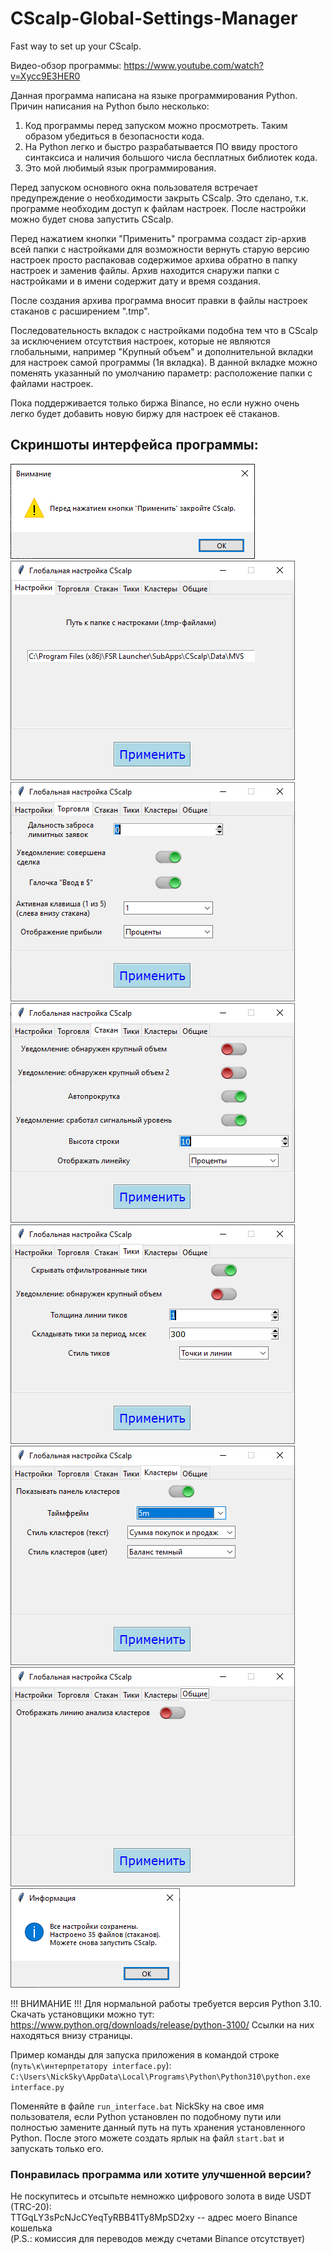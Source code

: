 # CScalp-Global-Settings-Manager
Fast way to set up your CScalp.

Видео-обзор программы: https://www.youtube.com/watch?v=Xycc9E3HER0

Данная программа написана на языке программирования Python. Причин написания на Python было несколько:

1. Код программы перед запуском можно просмотреть. Таким образом убедиться в безопасности кода.
2. На Python легко и быстро разрабатывается ПО ввиду простого синтаксиса и наличия большого числа бесплатных библиотек кода.
3. Это мой любимый язык программирования. <br />

Перед запуском основного окна пользователя встречает предупреждение о необходимости закрыть CScalp. Это сделано, т.к. программе необходим доступ к файлам настроек. После настройки можно будет снова запустить CScalp.

Перед нажатием кнопки "Применить" программа создаст zip-архив всей папки с настройками для возможности вернуть старую версию настроек просто распаковав содержимое архива обратно в папку настроек и заменив файлы. Архив находится снаружи папки с настройками и в имени содержит дату и время создания.

После создания архива программа вносит правки в файлы настроек стаканов с расширением ".tmp".

Последовательность вкладок с настройками подобна тем что в CScalp за исключением отсутствия настроек, которые не являются глобальными, например "Крупный объем" и дополнительной вкладки для настроек самой программы (1я вкладка). В данной вкладке можно поменять указанный по умолчанию параметр: расположение папки с файлами настроек.

Пока поддерживается только биржа Binance, но если нужно очень легко будет добавить новую биржу для настроек её стаканов.

## Скриншоты интерфейса программы:

![alt text](https://github.com/NickSkyyer/CScalp-Global-Settings-Manager/blob/main/screenshots_of_program/1.png?raw=true)<br />
![alt text](https://github.com/NickSkyyer/CScalp-Global-Settings-Manager/blob/main/screenshots_of_program/2.png?raw=true)<br />
![alt text](https://github.com/NickSkyyer/CScalp-Global-Settings-Manager/blob/main/screenshots_of_program/3.png?raw=true)<br />
![alt text](https://github.com/NickSkyyer/CScalp-Global-Settings-Manager/blob/main/screenshots_of_program/4.png?raw=true)<br />
![alt text](https://github.com/NickSkyyer/CScalp-Global-Settings-Manager/blob/main/screenshots_of_program/5.png?raw=true)<br />
![alt text](https://github.com/NickSkyyer/CScalp-Global-Settings-Manager/blob/main/screenshots_of_program/6.png?raw=true)<br />
![alt text](https://github.com/NickSkyyer/CScalp-Global-Settings-Manager/blob/main/screenshots_of_program/7.png?raw=true)<br />
![alt text](https://github.com/NickSkyyer/CScalp-Global-Settings-Manager/blob/main/screenshots_of_program/8.png?raw=true)<br />

!!! ВНИМАНИЕ !!!
Для нормальной работы требуется версия Python 3.10. Скачать установщики можно тут:
https://www.python.org/downloads/release/python-3100/
Ссылки на них находяться внизу страницы.

Пример команды для запуска приложения в командой строке (``путь\к\интерпретатору interface.py``):
``C:\Users\NickSky\AppData\Local\Programs\Python\Python310\python.exe interface.py``

Поменяйте в файле ``run_interface.bat`` NickSky на свое имя пользователя, если Python установлен по подобному пути или полностью замените данный путь на путь хранения установленного Python.
После этого можете создать ярлык на файл ``start.bat`` и запускать только его.

### Понравилась программа или хотите улучшенной версии?

Не поскупитесь и отсыпьте немножко цифрового золота в виде USDT (TRC-20): <br />
TTGqLY3sPcNJcCYeqTyRBB41Ty8MpSD2xy -- адрес моего Binance кошелька <br />
(P.S.: комиссия для переводов между счетами Binance отсутствует)
